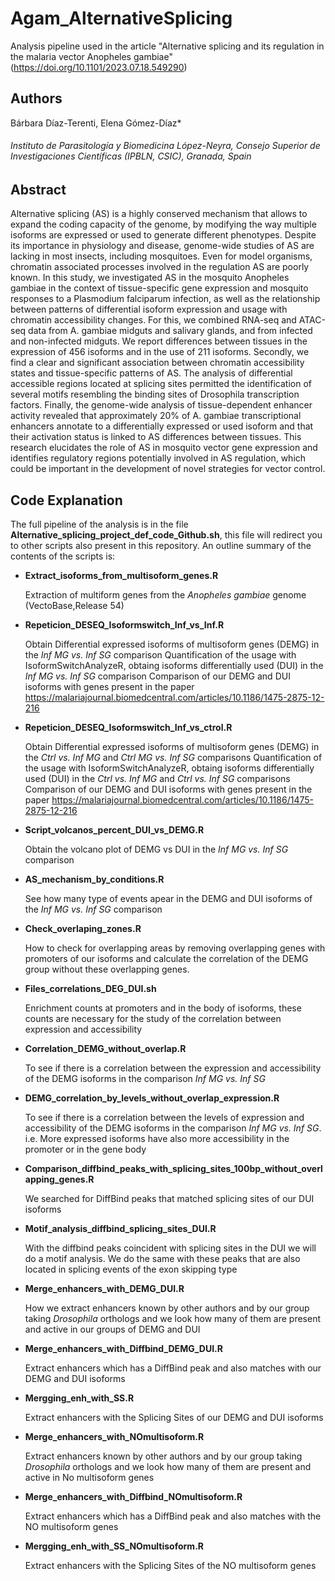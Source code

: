 # Agam_AlternativeSplicing
Analysis pipeline used in the article "Alternative splicing and its regulation in the malaria vector Anopheles gambiae"(https://doi.org/10.1101/2023.07.18.549290)
## Authors
Bárbara Díaz-Terenti, Elena Gómez-Díaz*
###### Instituto de Parasitología y Biomedicina López-Neyra, Consejo Superior de Investigaciones Científicas (IPBLN, CSIC), Granada, Spain

## Abstract
 
Alternative splicing (AS) is a highly conserved mechanism that allows to expand the coding capacity of the genome, by modifying the way multiple isoforms are expressed or used to generate different phenotypes. Despite its importance in physiology and disease, genome-wide studies of AS are lacking in most insects, including mosquitoes. Even for model organisms, chromatin associated processes involved in the regulation AS are poorly known. In this study, we investigated AS in the mosquito Anopheles gambiae in the context of tissue-specific gene expression and mosquito responses to a Plasmodium falciparum infection, as well as the relationship between patterns of differential isoform expression and usage with chromatin accessibility changes.  For this, we combined RNA-seq and ATAC-seq data from A. gambiae midguts and salivary glands, and from infected and non-infected midguts. We report differences between tissues in the expression of 456 isoforms and in the use of 211 isoforms. Secondly, we find a clear and significant association between chromatin accessibility states and tissue-specific patterns of AS. The analysis of differential accessible regions located at splicing sites permitted the identification of several motifs resembling the binding sites of Drosophila transcription factors. Finally, the genome-wide analysis of tissue-dependent enhancer activity revealed that approximately 20% of A. gambiae transcriptional enhancers annotate to a differentially expressed or used isoform and that their activation status is linked to AS differences between tissues. This research elucidates the role of AS in mosquito vector gene expression and identifies regulatory regions potentially involved in AS regulation, which could be important in the development of novel strategies for vector control.


## Code Explanation
 The full pipeline of the analysis is in the file **Alternative_splicing_project_def_code_Github.sh**, this file will redirect you to other scripts also present in this repository. An outline summary of the contents of the scripts is:

 - **Extract_isoforms_from_multisoform_genes.R**

   Extraction of multiform genes from the _Anopheles gambiae_ genome (VectoBase,Release 54)

   
 - **Repeticion_DESEQ_Isoformswitch_Inf_vs_Inf.R**

   Obtain Differential expressed isoforms of multisoform genes (DEMG) in the _Inf MG vs. Inf SG_ comparison
   Quantification of the usage with IsoformSwitchAnalyzeR, obtaing isoforms differentially used (DUI) in the _Inf MG vs. Inf SG_ comparison
   Comparison of our DEMG and DUI isoforms with genes present in the paper https://malariajournal.biomedcentral.com/articles/10.1186/1475-2875-12-216

 - **Repeticion_DESEQ_Isoformswitch_Inf_vs_ctrol.R**

   Obtain Differential expressed isoforms of multisoform genes (DEMG) in the _Ctrl vs. Inf MG_ and  _Ctrl MG vs. Inf SG_ comparisons
   Quantification of the usage with IsoformSwitchAnalyzeR, obtaing isoforms differentially used (DUI) in the _Ctrl vs. Inf MG_ and _Ctrl vs. Inf SG_ comparisons
      Comparison of our DEMG and DUI isoforms with genes present in the paper https://malariajournal.biomedcentral.com/articles/10.1186/1475-2875-12-216

 - **Script_volcanos_percent_DUI_vs_DEMG.R**

   Obtain  the volcano plot of DEMG vs DUI in the _Inf MG vs. Inf SG_ comparison
   
 - **AS_mechanism_by_conditions.R**
   
   See how many type of events apear in the DEMG and DUI isoforms of the _Inf MG vs. Inf SG_ comparison

 + **Check_overlaping_zones.R**

   How to check for overlapping areas by removing overlapping genes with promoters of our isoforms and calculate the correlation of the DEMG group without these overlapping genes.

 - **Files_correlations_DEG_DUI.sh**

   Enrichment counts at promoters and in the body of isoforms, these counts are necessary for the study of the correlation between expression and accessibility
   
 - **Correlation_DEMG_without_overlap.R**

   To see if there is a correlation between the expression and accessibility of the DEMG isoforms in the comparison _Inf MG vs. Inf SG_

 - **DEMG_correlation_by_levels_without_overlap_expression.R**

   To see if there is a correlation between the levels of expression and accessibility of the DEMG isoforms in the comparison _Inf MG vs. Inf SG_. i.e. More expressed isoforms have also more accessibility in the promoter or in the gene body

 - **Comparison_diffbind_peaks_with_splicing_sites_100bp_without_overlapping_genes.R**

   We searched for DiffBind peaks that matched splicing sites of our DUI isoforms

 - **Motif_analysis_diffbind_splicing_sites_DUI.R**

   With the diffbind peaks coincident with splicing sites in the DUI we will do a motif analysis. We do the same with these peaks that are also located in splicing events of the exon skipping type

 * **Merge_enhancers_with_DEMG_DUI.R**

   How we extract enhancers known by other authors and by our group taking _Drosophila_ orthologs and we look how many of them are present and active in our groups of DEMG and DUI

 - **Merge_enhancers_with_Diffbind_DEMG_DUI.R**

   Extract enhancers which has a DiffBind peak and also matches with our DEMG and DUI isoforms

 + **Mergging_enh_with_SS.R**

   Extract enhancers with the Splicing Sites of our DEMG and DUI isoforms

 + **Merge_enhancers_with_NOmultisoform.R**

   Extract enhancers known by other authors and by our group taking _Drosophila_ orthologs and we look how many of them are present and active in No multisoform genes
   
 + **Merge_enhancers_with_Diffbind_NOmultisoform.R**

   Extract enhancers which has a DiffBind peak and also matches with the NO multisoform genes
   
 + **Mergging_enh_with_SS_NOmultisoform.R**

   Extract enhancers with the Splicing Sites of the NO multisoform genes



 















